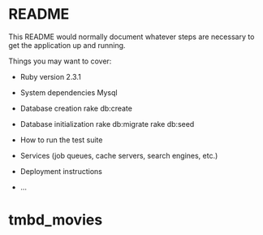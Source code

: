 # README

This README would normally document whatever steps are necessary to get the
application up and running.

Things you may want to cover:

* Ruby version
2.3.1

* System dependencies
Mysql

* Database creation
rake db:create

* Database initialization
rake db:migrate
rake db:seed

* How to run the test suite

* Services (job queues, cache servers, search engines, etc.)

* Deployment instructions

* ...
# tmbd_movies

